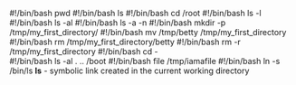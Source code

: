
#!/bin/bash
pwd
#!/bin/bash
ls
#!/bin/bash
cd /root
#!/bin/bash
ls -l
#!/bin/bash
ls -al
#!/bin/bash
ls -a -n 
#!/bin/bash
mkdir -p /tmp/my_first_directory/
#!/bin/bash
mv /tmp/betty /tmp/my_first_directory  
#!/bin/bash
rm /tmp/my_first_directory/betty
#!/bin/bash
rm -r /tmp/my_first_directory 
#!/bin/bash
cd -  
#!/bin/bash
ls -al  . .. /boot 
#!/bin/bash
file /tmp/iamafile 
#!/bin/bash
ln -s /bin/ls __ls__  - symbolic link created in the current working directory
